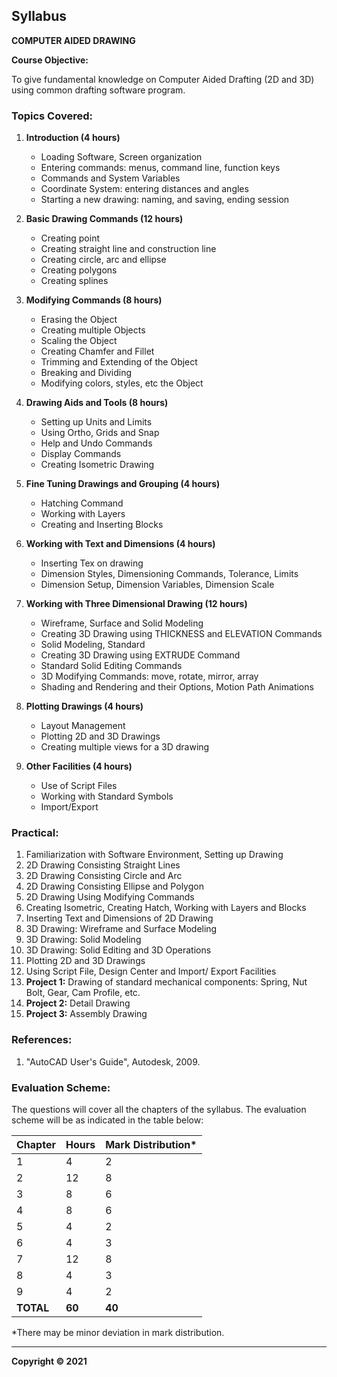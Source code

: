 ## Syllabus

**COMPUTER AIDED DRAWING** 

**Course Objective:** 

To give fundamental knowledge on Computer Aided Drafting (2D and 3D) using common drafting software program.

### Topics Covered:

1. **Introduction (4 hours)**
    * Loading Software, Screen organization 
    * Entering commands: menus, command line, function keys 
    * Commands and System Variables 
    * Coordinate System: entering distances and angles 
    * Starting a new drawing: naming, and saving, ending session 

2. **Basic Drawing Commands (12 hours)**
    * Creating point 
    * Creating straight line and construction line 
    * Creating circle, arc and ellipse 
    * Creating polygons 
    * Creating splines 

3. **Modifying Commands (8 hours)**
    * Erasing the Object 
    * Creating multiple Objects 
    * Scaling the Object 
    * Creating Chamfer and Fillet 
    * Trimming and Extending of the Object 
    * Breaking and Dividing 
    * Modifying colors, styles, etc the Object 

4. **Drawing Aids and Tools (8 hours)**
    * Setting up Units and Limits 
    * Using Ortho, Grids and Snap 
    * Help and Undo Commands 
    * Display Commands 
    * Creating Isometric Drawing 

5. **Fine Tuning Drawings and Grouping (4 hours)**
    * Hatching Command 
    * Working with Layers 
    * Creating and Inserting Blocks 

6. **Working with Text and Dimensions (4 hours)**
    * Inserting Tex on drawing 
    * Dimension Styles, Dimensioning Commands, Tolerance, Limits
    * Dimension Setup, Dimension Variables, Dimension Scale 

7. **Working with Three Dimensional Drawing (12 hours)**
    * Wireframe, Surface and Solid Modeling 
    * Creating 3D Drawing using THICKNESS and ELEVATION Commands 
    * Solid Modeling, Standard 
    * Creating 3D Drawing using EXTRUDE Command 
    * Standard Solid Editing Commands 
    * 3D Modifying Commands: move, rotate, mirror, array 
    * Shading and Rendering and their Options, Motion Path Animations 

8. **Plotting Drawings (4 hours)**
    * Layout Management 
    * Plotting 2D and 3D Drawings 
    * Creating multiple views for a 3D drawing 

9. **Other Facilities (4 hours)**
    * Use of Script Files 
    * Working with Standard Symbols 
    * Import/Export 

### Practical:

1. Familiarization with Software Environment, Setting up Drawing 
2. 2D Drawing Consisting Straight Lines 
3. 2D Drawing Consisting Circle and Arc 
4. 2D Drawing Consisting Ellipse and Polygon 
5. 2D Drawing Using Modifying Commands 
6. Creating Isometric, Creating Hatch, Working with Layers and Blocks 
7. Inserting Text and Dimensions of 2D Drawing 
8. 3D Drawing: Wireframe and Surface Modeling 
9. 3D Drawing: Solid Modeling 
10. 3D Drawing: Solid Editing and 3D Operations 
11. Plotting 2D and 3D Drawings 
12. Using Script File, Design Center and Import/ Export Facilities 
13. **Project 1:** Drawing of standard mechanical components: Spring, Nut Bolt, Gear, Cam Profile, etc. 
14. **Project 2:** Detail Drawing 
15. **Project 3:** Assembly Drawing 

### References:

1. "AutoCAD User's Guide", Autodesk, 2009.

### Evaluation Scheme:

The questions will cover all the chapters of the syllabus. The evaluation scheme will be as indicated in the table below:

| Chapter | Hours | Mark Distribution* |
|---|---|---|
| 1 | 4 | 2 |
| 2 | 12 | 8 |
| 3 | 8 | 6 |
| 4 | 8 | 6 |
| 5 | 4 | 2 |
| 6 | 4 | 3 |
| 7 | 12 | 8 |
| 8 | 4 | 3 |
| 9 | 4 | 2 |
| **TOTAL** | **60** | **40** |

*There may be minor deviation in mark distribution. 

---

**Copyright © 2021** 
